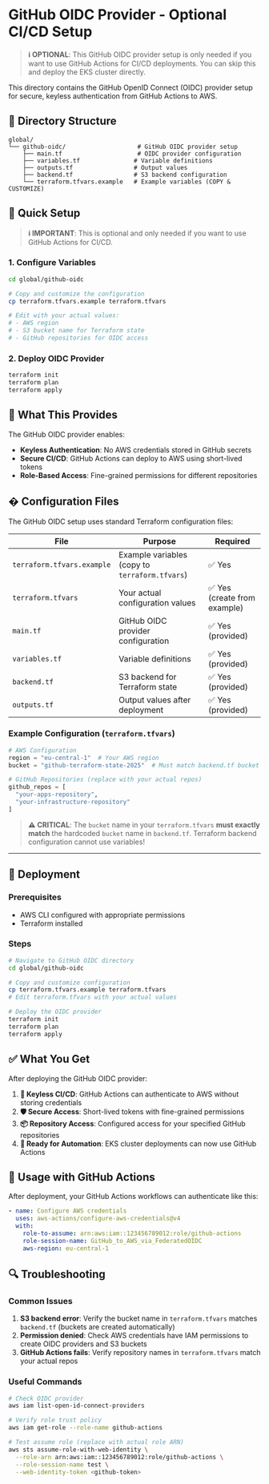 # GitHub OIDC Provider - Optional CI/CD Setup

> **ℹ️ OPTIONAL**: This GitHub OIDC provider setup is only needed if you want to use GitHub Actions for CI/CD deployments. You can skip this and deploy the EKS cluster directly.

This directory contains the GitHub OpenID Connect (OIDC) provider setup for secure, keyless authentication from GitHub Actions to AWS.

## 📁 Directory Structure

```
global/
└── github-oidc/                    # GitHub OIDC provider setup
    ├── main.tf                     # OIDC provider configuration
    ├── variables.tf               # Variable definitions
    ├── outputs.tf                 # Output values
    ├── backend.tf                 # S3 backend configuration
    └── terraform.tfvars.example   # Example variables (COPY & CUSTOMIZE)
```

## 🚀 Quick Setup

> **ℹ️ IMPORTANT**: This is optional and only needed if you want to use GitHub Actions for CI/CD.

### 1. Configure Variables
```bash
cd global/github-oidc

# Copy and customize the configuration
cp terraform.tfvars.example terraform.tfvars

# Edit with your actual values:
# - AWS region
# - S3 bucket name for Terraform state
# - GitHub repositories for OIDC access
```

### 2. Deploy OIDC Provider
```bash
terraform init
terraform plan
terraform apply
```

## 🎯 What This Provides

The GitHub OIDC provider enables:
- **Keyless Authentication**: No AWS credentials stored in GitHub secrets
- **Secure CI/CD**: GitHub Actions can deploy to AWS using short-lived tokens
- **Role-Based Access**: Fine-grained permissions for different repositories

## � Configuration Files

The GitHub OIDC setup uses standard Terraform configuration files:

| File | Purpose | Required |
|------|---------|----------|
| `terraform.tfvars.example` | Example variables (copy to `terraform.tfvars`) | ✅ Yes |
| `terraform.tfvars` | Your actual configuration values | ✅ Yes (create from example) |
| `main.tf` | GitHub OIDC provider configuration | ✅ Yes (provided) |
| `variables.tf` | Variable definitions | ✅ Yes (provided) |
| `backend.tf` | S3 backend for Terraform state | ✅ Yes (provided) |
| `outputs.tf` | Output values after deployment | ✅ Yes (provided) |

### Example Configuration (`terraform.tfvars`)

```terraform
# AWS Configuration
region = "eu-central-1"  # Your AWS region
bucket = "github-terraform-state-2025"  # Must match backend.tf bucket name

# GitHub Repositories (replace with your actual repos)
github_repos = [
  "your-apps-repository",
  "your-infrastructure-repository"
]
```

> **⚠️ CRITICAL**: The `bucket` name in your `terraform.tfvars` **must exactly match** the hardcoded `bucket` name in `backend.tf`. Terraform backend configuration cannot use variables!

---

## 🚀 Deployment

### Prerequisites
- AWS CLI configured with appropriate permissions
- Terraform installed

### Steps

```bash
# Navigate to GitHub OIDC directory
cd global/github-oidc

# Copy and customize configuration
cp terraform.tfvars.example terraform.tfvars
# Edit terraform.tfvars with your actual values

# Deploy the OIDC provider
terraform init
terraform plan
terraform apply
```

## ✅ What You Get

After deploying the GitHub OIDC provider:

1. **🔐 Keyless CI/CD**: GitHub Actions can authenticate to AWS without storing credentials
2. **🛡️ Secure Access**: Short-lived tokens with fine-grained permissions
3. **📦 Repository Access**: Configured access for your specified GitHub repositories
4. **🚀 Ready for Automation**: EKS cluster deployments can now use GitHub Actions

## 🔧 Usage with GitHub Actions

After deployment, your GitHub Actions workflows can authenticate like this:

```yaml
- name: Configure AWS credentials
  uses: aws-actions/configure-aws-credentials@v4
  with:
    role-to-assume: arn:aws:iam::123456789012:role/github-actions
    role-session-name: GitHub_to_AWS_via_FederatedOIDC
    aws-region: eu-central-1
```

## 🔍 Troubleshooting

### Common Issues

1. **S3 backend error**: Verify the bucket name in `terraform.tfvars` matches `backend.tf` (buckets are created automatically)
2. **Permission denied**: Check AWS credentials have IAM permissions to create OIDC providers and S3 buckets
3. **GitHub Actions fails**: Verify repository names in `terraform.tfvars` match your actual repos

### Useful Commands

```bash
# Check OIDC provider
aws iam list-open-id-connect-providers

# Verify role trust policy
aws iam get-role --role-name github-actions

# Test assume role (replace with actual role ARN)
aws sts assume-role-with-web-identity \
  --role-arn arn:aws:iam::123456789012:role/github-actions \
  --role-session-name test \
  --web-identity-token <github-token>
```


